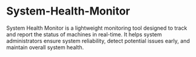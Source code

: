 # System-Health-Monitor
System Health Monitor is a lightweight monitoring tool designed to track and report the status of machines in real-time. It helps system administrators ensure system reliability, detect potential issues early, and maintain overall system health.
